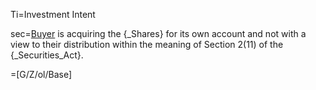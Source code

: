 Ti=Investment Intent

sec=<a href="#SPA.Def.Buyer.Def" class="definedterm">Buyer</a> is acquiring the {_Shares} for its own account and not with a view to their distribution within the meaning of Section 2(11) of the {_Securities_Act}.

=[G/Z/ol/Base]
